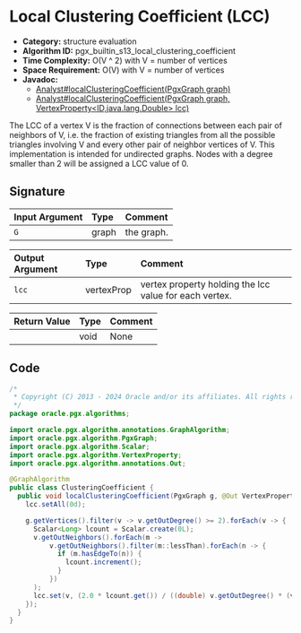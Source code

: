 # Local Clustering Coefficient (LCC)

- **Category:** structure evaluation
- **Algorithm ID:** pgx_builtin_s13_local_clustering_coefficient
- **Time Complexity:** O(V ^ 2) with V = number of vertices
- **Space Requirement:** O(V) with V = number of vertices
- **Javadoc:**
  - [Analyst#localClusteringCoefficient(PgxGraph graph)](https://docs.oracle.com/en/database/oracle/property-graph/24.3/spgjv/oracle/pgx/api/Analyst.html#localClusteringCoefficient_oracle_pgx_api_PgxGraph_)
  - [Analyst#localClusteringCoefficient(PgxGraph graph, VertexProperty<ID,java.lang.Double> lcc)](https://docs.oracle.com/en/database/oracle/property-graph/24.3/spgjv/oracle/pgx/api/Analyst.html#localClusteringCoefficient_oracle_pgx_api_PgxGraph_oracle_pgx_api_VertexProperty_)

The LCC of a vertex V is the fraction of connections between each pair of neighbors of V, i.e. the fraction of existing triangles from all the possible triangles involving V and every other pair of neighbor vertices of V. This implementation is intended for undirected graphs. Nodes with a degree smaller than 2 will be assigned a LCC value of 0.

## Signature

| Input Argument | Type | Comment |
| :--- | :--- | :--- |
| `G` | graph | the graph. |

| Output Argument | Type | Comment |
| :--- | :--- | :--- |
| `lcc` | vertexProp<double> | vertex property holding the lcc value for each vertex. |

| Return Value | Type | Comment |
| :--- | :--- | :--- |
| | void | None |

## Code

```java
/*
 * Copyright (C) 2013 - 2024 Oracle and/or its affiliates. All rights reserved.
 */
package oracle.pgx.algorithms;

import oracle.pgx.algorithm.annotations.GraphAlgorithm;
import oracle.pgx.algorithm.PgxGraph;
import oracle.pgx.algorithm.Scalar;
import oracle.pgx.algorithm.VertexProperty;
import oracle.pgx.algorithm.annotations.Out;

@GraphAlgorithm
public class ClusteringCoefficient {
  public void localClusteringCoefficient(PgxGraph g, @Out VertexProperty<Double> lcc) {
    lcc.setAll(0d);

    g.getVertices().filter(v -> v.getOutDegree() >= 2).forEach(v -> {
      Scalar<Long> lcount = Scalar.create(0L);
      v.getOutNeighbors().forEach(m ->
          v.getOutNeighbors().filter(m::lessThan).forEach(n -> {
            if (m.hasEdgeTo(n)) {
              lcount.increment();
            }
          })
      );
      lcc.set(v, (2.0 * lcount.get()) / ((double) v.getOutDegree() * (v.getOutDegree() - 1)));
    });
  }
}
```
